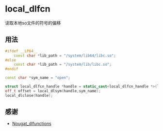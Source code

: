 # local_dlfcn

读取本地so文件的符号的偏移

## 用法

```cpp
#ifdef __LP64__
    const char *lib_path = "/system/lib64/libc.so";
#else
    const char *lib_path = "/system/lib/libc.so";
#endif

const char *sym_name = "open";

struct local_dlfcn_handle *handle = static_cast<local_dlfcn_handle *>(local_dlopen(lib_path));
off_t offset = local_dlsym(handle,sym_name);
local_dlclose(handle);
```

## 感谢

- [Nougat_dlfunctions](https://github.com/avs333/Nougat_dlfunctions)